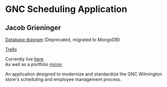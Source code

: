 # GNC Scheduling Application
## Jacob Grieninger

[Database diagram](https://dbdiagram.io/d/63179d640911f91ba54bf217) (Deprecated, migrated to MongoDB)

[Trello](https://trello.com/b/FUVao9ly/general)

Currently live [here](https://gncwilmington.herokuapp.com) \
As well as a portfolio [mirror](https://gncwilmington-portfolio.herokuapp.com)

An application designed to modernize and standardize the GNC Wilmington store's scheduling and employee management process.
